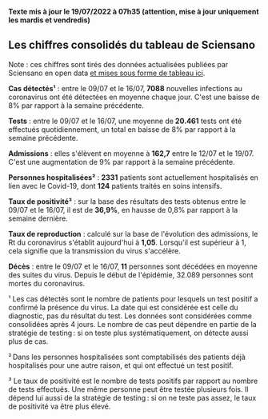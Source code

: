 <strong>Texte mis à jour le 19/07/2022 à 07h35 (attention, mise à jour uniquement les mardis et vendredis)</strong><h2>Les chiffres consolidés du tableau de Sciensano</h2><p>Note : ces chiffres sont tirés des données actualisées publiées par Sciensano en open data <a href='https://datastudio.google.com/embed/u/0/reporting/c14a5cfc-cab7-4812-848c-0369173148ab/page/ZwmOB_blank'>et mises sous forme de tableau ici</a>.<p><strong>Cas détectés¹</strong> :  entre le 09/07 et le 16/07,<strong> 7088</strong> nouvelles infections au coronavirus ont été détectées en moyenne chaque jour. C'est une baisse de 8% par rapport à la semaine précédente.<p><strong>Tests</strong> :  entre le 09/07 et le 16/07, une moyenne de<strong> 20.461</strong> tests ont été effectués quotidiennement, un total en baisse de 8% par rapport à la semaine précédente.<p><strong>Admissions</strong> : elles s'élèvent en moyenne à <strong> 162,7</strong>  entre le 12/07 et le 19/07. C'est une augmentation de 9% par rapport à la semaine précédente.<p><strong>Personnes hospitalisées²</strong> : <strong>2331</strong> patients sont actuellement hospitalisés en lien avec le Covid-19, dont <strong>124</strong> patients traités en soins intensifs.<p><strong>Taux de positivité³</strong> : sur la base des résultats des tests obtenus  entre le 09/07 et le 16/07, il est de <strong>36,9%</strong>, en hausse de 0,8% par rapport à la semaine dernière.<p><strong>Taux de reproduction</strong> : calculé sur la base de l'évolution des admissions, le Rt du coronavirus s'établit aujourd'hui à <strong>1,05</strong>. Lorsqu'il est supérieur à 1, cela signifie que la transmission du virus s'accélère.<p><strong>Décès</strong> :  entre le 09/07 et le 16/07,<strong> 11</strong> personnes sont décédées en moyenne des suites du virus. Depuis le début de l'épidémie, 32.089 personnes sont mortes du coronavirus.<p>¹ Les cas détectés sont le nombre de patients pour lesquels un test positif a confirmé la présence du virus. La date qui est considérée est celle du diagnostic, pas du résultat du test. Les données sont considérées comme consolidées après 4 jours. Le nombre de cas peut dépendre en partie de la stratégie de testing : si on teste plus systématiquement, on détecte aussi plus de cas.<p>² Dans les personnes hospitalisées sont comptabilisés des patients déjà hospitalisés pour une autre raison, et qui ont effectué un test positif.<p>³ Le taux de positivité est le nombre de tests positifs par rapport au nombre de tests effectués. Une même personne peut être testée plusieurs fois. Il dépend lui aussi de la stratégie de testing : si on ne teste pas assez, le taux de positivité va être plus élevé.